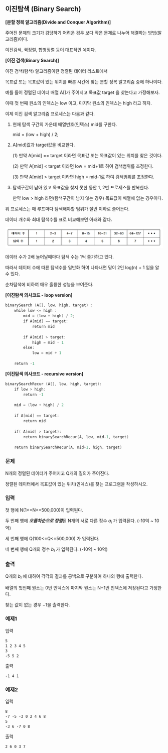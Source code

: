 ## 이진탐색 (Binary Search)

**[분할 정복 알고리즘(Divide and Conquer Algorithm)]**



주어진 문제의 크기가 감당하기 어려운 경우 보다 작은 문제로 나누어 해결하는 방법(알고리즘)이다.

이진검색, 퀵정렬, 합병정렬 등이 대표적인 예이다.



**[이진 검색(Binary Search)]**

이진 검색(탐색) 알고리즘이란 정렬된 데이터 리스트에서

목표값 또는 목표값이 있는 위치를 빠른 시간에 찾는 분할 정복 알고리즘 중에 하나이다.



예를 들어 정렬된 데이터 배열 A[]가 주어지고 목표값 target 을 찾는다고 가정해보자.

이때 첫 번째 원소의 인덱스는 low 이고, 마지막 원소의 인덱스는 high 라고 하자.



이제 이진 검색 알고리즘 프로세스는 다음과 같다.



1. 현재 탐색 구간의 가운데 배열번호(인덱스) mid를 구한다.

   mid = (low + high) / 2;



2. A[mid]값과 target값을 비교한다.

   (1) 만약 A[mid] == target 이라면 목표값 또는 목표값이 있는 위치를 찾은 것이다.

   (2) 만약​ A[mid] < target 이라면 low = mid+1로 하여 검색범위를 조정한다.

   (3) 만약​ A[mid] > target 이라면 high = mid-1로 하여 검색범위를 조정한다.



3. 탐색구간이 남아 있고 목표값을 찾지 못한 동안 1, 2번 프로세스를 반복한다.

   만약 low > high 라면(탐색구간이 남지 않는 경우) 목표값이 배열에 없는 경우이다.



위 프로세스는 매 루프마다 탐색해야할 범위가 절반 이하로 줄어든다.

데이터 개수와 최대 탐색수를 표로 비교해보면 아래와 같다.​

![그림01](32_fig_01.png)


데이터 수가 2배 늘어날때마다 탐색 수는 1씩 증가하고 있다.

따라서 데이터 수에 따른 탐색수를 일반화 하여 나타내면 밑이 2인 log(n) + 1 임을 알 수 있다.

순차탐색에 비하여 매우 훌륭한 성능을 보여준다.



**[이진탐색 의사코드 - loop version]**

```cpp
binarySearch (A[], low, high, target) :
    while low <= high :
        mid = (low + high) / 2;
        if A[mid] == target:
            return mid

        if A[mid] > target:
            high = mid - 1
        else:
            low = mid + 1

    return -1
```

**[이진탐색 의사코드 - recursive version]**

```cpp
binarySearchRecur (A[], low, high, target):
    if low > high:
        return -1

    mid = (low + high) / 2

    if A[mid] == target:
        return mid

    if( A[mid] > target):
        return binarySearchRecur(A, low, mid-1, target)

    return binarySearchRecur(A, mid+1, high, target)
```

### 문제

N개의 정렬된 데이터가 주어지고 Q개의 질의가 주어진다.

정렬된 데이터에서 목표값이 있는 위치(인덱스)를 찾는 프로그램을 작성하시오.

### 입력
첫 행에 N(1<=N<=500,000​)이 입력된다.

두 번째 행에 ***오름차순으로 정렬***된 N개의 서로 다른 정수 $a_i$ 가 입력된다. (-10억 ~ 10억)

세 번째 행에 Q(100<=Q<=500,000​) 가 입력된다.

네 번째 행에 Q개의 정수 $b_i$ 가 입력된다. (-10억 ~ 10억)


### 출력

Q개의 $b_i$ 에 대하여 각각의 결과를 공백으로 구분하여 하나의 행에 출력한다.

배열의 첫번째 원소는 0번 인덱스에 마지막 원소는 N−1번 인덱스에 저장된다고 가정한다.

찾는 값이 없는 경우 −1을 출력한다.


### 예제1
입력
```
5
1 2 3 4 5
3
-5 5 2
```

출력
```
-1 4 1
```

### 예제2
입력
```
8
-7 -5 -3 0 2 4 6 8
5
-3 6 -7 0 8
```

출력
```
2 6 0 3 7
```